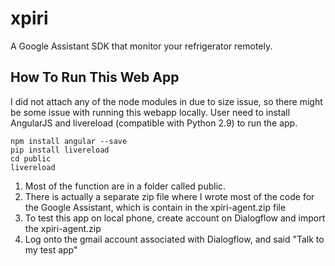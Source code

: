 # xpiri
A Google Assistant SDK that monitor your refrigerator remotely. 


## How To Run This Web App
I did not attach any of the node modules in due to size issue, so there might be some issue with running this webapp locally.
User need to install AngularJS and livereload (compatible with Python 2.9) to run the app.

```
npm install angular --save 
pip install livereload
cd public
livereload
```

1. Most of the function are in a folder called public.
2. There is actually a separate zip file where I wrote most of the code for the Google Assistant, which is contain
in the xpiri-agent.zip file
3. To test this app on local phone, create account on Dialogflow and import the xpiri-agent.zip
4. Log onto the gmail account associated with Dialogflow, and said "Talk to my test app" 
